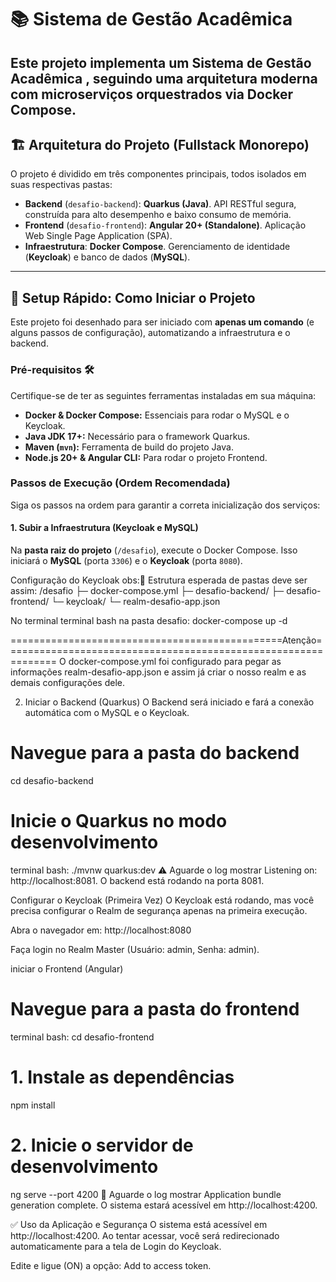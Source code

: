 # 📚 Sistema de Gestão Acadêmica

Este projeto implementa um **Sistema de Gestão Acadêmica** , seguindo uma arquitetura moderna com microserviços orquestrados via Docker Compose.
---

## 🏗️ Arquitetura do Projeto (Fullstack Monorepo)

O projeto é dividido em três componentes principais, todos isolados em suas respectivas pastas:

* **Backend** (`desafio-backend`): **Quarkus (Java)**. API RESTful segura, construída para alto desempenho e baixo consumo de memória.
* **Frontend** (`desafio-frontend`): **Angular 20+ (Standalone)**. Aplicação Web Single Page Application (SPA).
* **Infraestrutura**: **Docker Compose**. Gerenciamento de identidade (**Keycloak**) e banco de dados (**MySQL**).

---

## 🚀 Setup Rápido: Como Iniciar o Projeto

Este projeto foi desenhado para ser iniciado com **apenas um comando** (e alguns passos de configuração), automatizando a infraestrutura e o backend.

### Pré-requisitos 🛠️

Certifique-se de ter as seguintes ferramentas instaladas em sua máquina:

* **Docker & Docker Compose:** Essenciais para rodar o MySQL e o Keycloak.
* **Java JDK 17+:** Necessário para o framework Quarkus.
* **Maven (`mvn`):** Ferramenta de build do projeto Java.
* **Node.js 20+ & Angular CLI:** Para rodar o projeto Frontend.

### Passos de Execução (Ordem Recomendada)

Siga os passos na ordem para garantir a correta inicialização dos serviços:

#### 1. Subir a Infraestrutura (Keycloak e MySQL)

Na **pasta raiz do projeto** (`/desafio`), execute o Docker Compose. Isso iniciará o **MySQL** (porta `3306`) e o **Keycloak** (porta `8080`).

Configuração do Keycloak 
obs:📁 Estrutura esperada de pastas deve ser assim:
/desafio
├─ docker-compose.yml
├─ desafio-backend/
├─ desafio-frontend/
└─ keycloak/
   └─ realm-desafio-app.json

No terminal terminal bash na pasta desafio:
docker-compose up -d

===============================================Atenção===============================================================
O docker-compose.yml foi configurado para pegar as informações realm-desafio-app.json e assim já criar o nosso realm 
e as demais configurações dele.

2. Iniciar o Backend (Quarkus)
O Backend será iniciado e fará a conexão automática com o MySQL e o Keycloak.


# Navegue para a pasta do backend
cd desafio-backend

# Inicie o Quarkus no modo desenvolvimento

 terminal bash:
./mvnw quarkus:dev
⚠️ Aguarde o log mostrar Listening on: http://localhost:8081. O backend está rodando na porta 8081.

Configurar o Keycloak (Primeira Vez)
O Keycloak está rodando, mas você precisa configurar o Realm de segurança apenas na primeira execução.

Abra o navegador em: http://localhost:8080

Faça login no Realm Master (Usuário: admin, Senha: admin).

iniciar o Frontend (Angular)


# Navegue para a pasta do frontend
terminal bash:
cd desafio-frontend

# 1. Instale as dependências
npm install

# 2. Inicie o servidor de desenvolvimento
ng serve --port 4200
🎉 Aguarde o log mostrar Application bundle generation complete. O sistema estará acessível em http://localhost:4200.

✅ Uso da Aplicação e Segurança
O sistema está acessível em http://localhost:4200. Ao tentar acessar, você será redirecionado automaticamente para a tela de Login do Keycloak.

Edite e ligue (ON) a opção: Add to access token.
